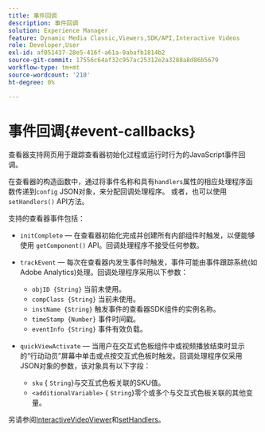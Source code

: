```yaml
---
title: 事件回调
description: 事件回调
solution: Experience Manager
feature: Dynamic Media Classic,Viewers,SDK/API,Interactive Videos
role: Developer,User
exl-id: af051437-28e5-416f-a61a-0abafb1814b2
source-git-commit: 17556c64af32c957ac25312e2a3288a8d86b5679
workflow-type: tm+mt
source-wordcount: '210'
ht-degree: 0%

---
```


# 事件回调{#event-callbacks}

查看器支持网页用于跟踪查看器初始化过程或运行时行为的JavaScript事件回调。

在查看器的构造函数中，通过将事件名称和具有`handlers`属性的相应处理程序函数传递到`config` JSON对象，来分配回调处理程序。 或者，也可以使用`setHandlers()` API方法。

支持的查看器事件包括：

* `initComplete`  — 在查看器初始化完成并创建所有内部组件时触发，以便能够使用 `getComponent()` API。回调处理程序不接受任何参数。
* `trackEvent`  — 每次在查看器内发生事件时触发，事件可能由事件跟踪系统(如Adobe Analytics)处理。回调处理程序采用以下参数：

   * `objID {String}` 当前未使用。
   * `compClass {String}` 当前未使用。
   * `instName {String}` 触发事件的查看器SDK组件的实例名称。
   * `timeStamp {Number}` 事件时间戳。
   * `eventInfo {String}` 事件有效负载。

* `quickViewActivate`  — 当用户在交互式色板组件中或视频播放结束时显示的“行动动员”屏幕中单击或点按交互式色板时触发。回调处理程序仅采用JSON对象的参数，该对象具有以下字段：

   * `sku` {  `String`}与交互式色板关联的SKU值。
   * `<additionalVariable>` {  `String`}零个或多个与交互式色板关联的其他变量。

另请参阅[InteractiveVideoViewer](../../c-html5-aem-asset-viewers/c-html5-aem-int-video/c-html5-aem-int-video-javascriptapiref/r-html5-aem-int-video-javascriptapiref-interactivevideo.md#reference-bd16cadc0c054fafb0db4994741d47cd)和[setHandlers](../../c-html5-aem-asset-viewers/c-html5-aem-int-video/c-html5-aem-int-video-javascriptapiref/r-html5-aem-int-video-javascriptapiref-sethandlers.md#reference-d76f126ac4354dc282e56afd49a0c643)。
